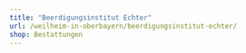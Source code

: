 ```yaml
---
title: "Beerdigungsinstitut Echter"
url: /weilheim-in-oberbayern/beerdigungsinstitut-echter/
shop: Bestattungen
---
```

